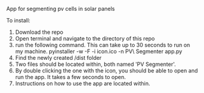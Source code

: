 App for segmenting pv cells in solar panels

To install:

1. Download the repo
2. Open terminal and navigate to the directory of this repo
3. run the following command. This can take up to 30 seconds to run on my machine.
      pyinstaller -w -F -i icon.ico -n PV\ Segmenter app.py
4. Find the newly created /dist folder
5. Two files should be located within, both named 'PV Segmenter'. 
6. By double clicking the one with the icon, you should be able to open and run the app. It takes a few seconds to open.
7. Instructions on how to use the app are located within.
